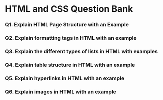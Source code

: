 # HTML and CSS Question Bank

### Q1. Explain HTML Page Structure with an Example
### Q2. Explain formatting tags in HTML with an example
### Q3. Explain the different types of lists in HTML with examples
### Q4. Explain table structure in HTML with an example
### Q5. Explain hyperlinks in HTML with an example
### Q6. Explain images in HTML with an example